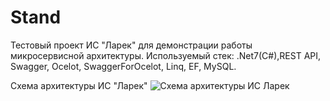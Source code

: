 # Stand
Тестовый проект ИС "Ларек" для демонстрации работы микросервисной архитектуры.
Используемый стек: .Net7(C#),REST API, Swagger, Ocelot, SwaggerForOcelot, Linq, EF, MySQL.

Схема архитектуры ИС "Ларек"
![Схема архитектуры ИС Ларек](https://github.com/di02091983/Stand/assets/47882103/2cae3362-1333-478a-aa38-930cd0362110)
